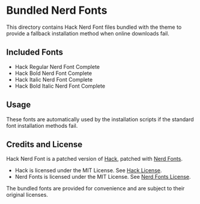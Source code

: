 # Bundled Nerd Fonts

This directory contains Hack Nerd Font files bundled with the theme to provide a fallback installation method when online downloads fail.

## Included Fonts

- Hack Regular Nerd Font Complete
- Hack Bold Nerd Font Complete
- Hack Italic Nerd Font Complete
- Hack Bold Italic Nerd Font Complete

## Usage

These fonts are automatically used by the installation scripts if the standard font installation methods fail.

## Credits and License

Hack Nerd Font is a patched version of [Hack](https://sourcefoundry.org/hack/), patched with [Nerd Fonts](https://www.nerdfonts.com/).

- Hack is licensed under the MIT License. See [Hack License](https://github.com/source-foundry/Hack/blob/master/LICENSE.md).
- Nerd Fonts is licensed under the MIT License. See [Nerd Fonts License](https://github.com/ryanoasis/nerd-fonts/blob/master/LICENSE).

The bundled fonts are provided for convenience and are subject to their original licenses. 